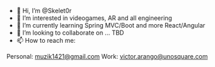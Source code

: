 - 👋 Hi, I’m @Skelet0r
- 👀 I’m interested in videogames, AR and all engineering
- 🌱 I’m currently learning Spring MVC/Boot and more React/Angular
- 💞️ I’m looking to collaborate on ... TBD
- 📫 How to reach me:

Personal: muzik1421@gmail.com
Work: victor.arango@unosquare.com

<!---
Skelet0r/Skelet0r is a ✨ special ✨ repository because its `README.md` (this file) appears on your GitHub profile.
You can click the Preview link to take a look at your changes.
--->
